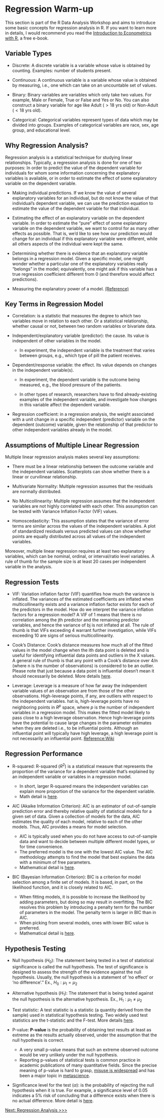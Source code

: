 Regression Warm-up
================

This section is part of the R Data Analysis Workshop and aims to
introduce some basic concepts for regression analysis in R. If you want
to learn more in details, I would recommend you read the [Introduction
to Econometrics with R](https://www.econometrics-with-r.org/index.html),
a free e-book.

## Variable Types

- Discrete: A discrete variable is a variable whose value is obtained by
  counting. Examples: number of students present.

- Continuous: A continuous variable is a variable whose value is
  obtained by measuring, i.e., one which can take on an uncountable set
  of values.

- Binary: Binary variables are variables which only take two values. For
  example, Male or Female, True or False and Yes or No. You can also
  construct a binary variable for age like Adult ($>18$ yrs old) or
  Non-Adult ($<18$ yrs old).

- Categorical: Categorical variables represent types of data which may
  be divided into groups. Examples of categorical variables are race,
  sex, age group, and educational level.

## Why Regression Analysis?

Regression analysis is a statistical technique for studying linear
relationships. Typically, a regression analysis is done for one of two
purposes: In order to predict the value of the dependent variable for
individuals for whom some information concerning the explanatory
variables is available, or in order to estimate the effect of some
explanatory variable on the dependent variable.

- Making individual predictions. If we know the value of several
  explanatory variables for an individual, but do not know the value of
  that individual’s dependent variable, we can use the prediction
  equation to estimate the value of the dependent variable for that
  individual.

- Estimating the effect of an explanatory variable on the dependent
  variable. In order to estimate the “pure” effect of some explanatory
  variable on the dependent variable, we want to control for as many
  other effects as possible. That is, we’d like to see how our
  prediction would change for an individual if this explanatory variable
  were different, while all others aspects of the individual were kept
  the same.

- Determining whether there is evidence that an explanatory variable
  belongs in a regression model. Given a specific model, one might
  wonder whether a particular one of the explanatory variables really
  “belongs” in the model; equivalently, one might ask if this variable
  has a true regression coefficient different from 0 (and therefore
  would affect predictions).

- Measuring the explanatory power of a model.
  [(Reference)](https://www.kellogg.northwestern.edu/faculty/weber/jhu/statistics/regression.htm)

## Key Terms in Regression Model

- Correlation: is a statistic that measures the degree to which two
  variables move in relation to each other. Or a statistical
  relationship, whether causal or not, between two random variables or
  bivariate data.

- Independent/explanatory variable (predictor): the cause. Its value is
  independent of other variables in the model.

  - In experiment, the independent variable is the treatment that varies
    between groups, e.g., which type of pill the patient receives.

- Dependent/response variable: the effect. Its value depends on changes
  in the independent variable(s).

  - In experiment, the dependent variable is the outcome being measured,
    e.g., the blood pressure of the patients.

  - In other types of research, researchers have to find
    already-existing examples of the independent variable, and
    investigate how changes in this variable affect the dependent
    variable.

- Regression coefficient: in a regression analysis, the weight
  associated with a unit change in a specific independent (predictor)
  variable on the dependent (outcome) variable, given the relationship
  of that predictor to other independent variables already in the model.

## Assumptions of Multiple Linear Regression

Multiple linear regression analysis makes several key assumptions:

- There must be a linear relationship between the outcome variable and
  the independent variables. Scatterplots can show whether there is a
  linear or curvilinear relationship.

- Multivariate Normality: Multiple regression assumes that the residuals
  are normally distributed.

- No Multicollinearity: Multiple regression assumes that the independent
  variables are not highly correlated with each other. This assumption
  can be tested with Variance Inflation Factor (VIF) values.

- Homoscedasticity: This assumption states that the variance of error
  terms are similar across the values of the independent variables. A
  plot of standardized residuals versus predicted values can show
  whether points are equally distributed across all values of the
  independent variables.

Moreover, multiple linear regression requires at least two explanatory
variables, which can be nominal, ordinal, or interval/ratio level
variables. A rule of thumb for the sample size is at least 20 cases per
independent variable in the analysis.

## Regression Tests

- VIF: Variation inflation factor (VIF) quantifies how much the variance
  is inflated. The variances of the estimated coefficients are inflated
  when multicollinearity exists and a variance inflation factor exists
  for each of the predictors in the model. How do we interpret the
  variance inflation factors for a regression model? A VIF of 1 means
  that there is no correlation among the jth predictor and the remaining
  predictor variables, and hence the variance of bj is not inflated at
  all. The rule of thumb is that VIFs exceeding 4 warrant further
  investigation, while VIFs exceeding 10 are signs of serious
  multicollinearity.

- Cook’s Distance: Cook’s distance measures how much all of the fitted
  values in the model change when the ith data point is deleted and is
  useful for identifying influential data points and outliers in the X
  values. A general rule of thumb is that any point with a Cook’s
  distance over 4/n (where n is the number of observations) is
  considered to be an outlier. Please note that just because a data
  point is influential doesn’t mean it should necessarily be deleted.
  More details
  [here](https://www.statology.org/how-to-identify-influential-data-points-using-cooks-distance/).

- Leverage: Leverage is a measure of how far away the independent
  variable values of an observation are from those of the other
  observations. High-leverage points, if any, are outliers with respect
  to the independent variables. hat is, high-leverage points have no
  neighboring points in $R^p$ space, where $p$ is the number of
  independent variables in a regression model. This makes the fitted
  model likely to pass close to a high leverage observation. Hence
  high-leverage points have the potential to cause large changes in the
  parameter estimates when they are deleted i.e., to be influential
  points. Although an influential point will typically have high
  leverage, a high leverage point is not necessarily an influential
  point.
  [Reference:Wiki](https://en.wikipedia.org/wiki/Leverage_(statistics))

## Regression Performance

- R-squared: R-squared ($R^2$) is a statistical measure that represents
  the proportion of the variance for a dependent variable that’s
  explained by an independent variable or variables in a regression
  model.

  - In short, larger R-squared means the independent variables can
    explain more proportion of the variance for the dependent variable.
  - Math detail is
    [here](https://en.wikipedia.org/wiki/Coefficient_of_determination).

- AIC (Akaike Information Criterion): AIC is an estimator of
  out-of-sample prediction error and thereby relative quality of
  statistical models for a given set of data. Given a collection of
  models for the data, AIC estimates the quality of each model, relative
  to each of the other models. Thus, AIC provides a means for model
  selection.

  - AIC is typically used when you do not have access to out-of-sample
    data and want to decide between multiple different model types, or
    for time convenience.
  - The preferred model is the one with the lowest AIC value. The AIC
    methodology attempts to find the model that best explains the data
    with a minimum of free parameters.
  - Mathematical detail is
    [here](https://en.wikipedia.org/wiki/Akaike_information_criterion).

- BIC (Bayesian Information Criterion): BIC is a criterion for model
  selection among a finite set of models. It is based, in part, on the
  likelihood function, and it is closely related to AIC.

  - When fitting models, it is possible to increase the likelihood by
    adding parameters, but doing so may result in overfitting. The BIC
    resolves this problem by introducing a penalty term for the number
    of parameters in the model. The penalty term is larger in BIC than
    in AIC.
  - When picking from several models, ones with lower BIC value is
    preferred.
  - Mathematical detail is
    [here](https://www.immagic.com/eLibrary/ARCHIVES/GENERAL/WIKIPEDI/W120607B.pdf).

## Hypothesis Testing

- Null hypothesis ($H_0$): The statement being tested in a test of
  statistical significance is called the null hypothesis. The test of
  significance is designed to assess the strength of the evidence
  against the null hypothesis. Usually, the null hypothesis is a
  statement of ‘no effect’ or ‘no difference’.” Ex.,
  $H_0: \mu_1 = \mu_2$

- Alternative hypothesis ($H_1$): The statement that is being tested
  against the null hypothesis is the alternative hypothesis. Ex.,
  $H_1: \mu_1 \neq \mu_2$

- Test statistic: A test statistic is a statistic (a quantity derived
  from the sample) used in statistical hypothesis testing. Two widely
  used test statistics are the t-statistic and the F-test. More details
  [here](https://en.wikipedia.org/wiki/Test_statistic).

- P-value: **P-value** is the probability of obtaining test results at
  least as extreme as the results actually observed, under the
  assumption that the null hypothesis is correct.

  - A very small p-value means that such an extreme observed outcome
    would be very unlikely under the null hypothesis.
  - Reporting p-values of statistical tests is common practice in
    academic publications of many quantitative fields. Since the precise
    meaning of p-value is hard to grasp, [misuse is
    widespread](https://en.wikipedia.org/wiki/Misuse_of_p-values) and
    has been a major topic in
    [metascience](https://en.wikipedia.org/wiki/Metascience).

- Significance level for the test ($\alpha$): is the probability of
  rejecting the null hypothesis when it is true. For example, a
  significance level of 0.05 indicates a 5% risk of concluding that a
  difference exists when there is no actual difference. More detail is
  [here](https://blog.minitab.com/en/adventures-in-statistics-2/understanding-hypothesis-tests-significance-levels-alpha-and-p-values-in-statistics).

[Next: Regression Analysis
\>\>\>](https://github.com/YuxiaoLuo/r_analysis_dri_2022/blob/main/regression_analysis.md)
